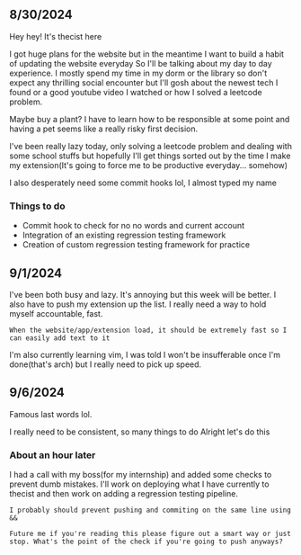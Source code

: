## 8/30/2024
Hey hey!
It's thecist here

I got huge plans for the website but in the meantime I want to build a habit of updating the website everyday
So I'll be talking about my day to day experience. I mostly spend my time in my dorm or the library so don't expect any thrilling social encounter but I'll gosh about the newest tech I found or a good youtube video I watched or how I solved a leetcode problem.

Maybe buy a plant? I have to learn how to be responsible at some point and having a pet seems like a really risky first decision.

I've been really lazy today, only solving a leetcode problem and dealing with some school stuffs but hopefully I'll get things sorted out by the time I make my extension(It's going to force me to be productive everyday... somehow)

I also desperately need some commit hooks lol, I almost typed my name

### Things to do
- Commit hook to check for no no words and current account
- Integration of an existing regression testing framework
- Creation of custom regression testing framework for practice

## 9/1/2024
I've been both busy and lazy. It's annoying but this week will be better. I also have to push my extension up the list. I really need a way to hold myself accountable, fast.

```
When the website/app/extension load, it should be extremely fast so I can easily add text to it
```

I'm also currently learning vim, I was told I won't be insufferable once I'm done(that's arch) but I really need to pick up speed.

## 9/6/2024
Famous last words lol.

I really need to be consistent, so many things to do
Alright let's do this

### About an hour later
I had a call with my boss(for my internship) and added some checks to prevent dumb mistakes. I'll work on deploying what I have currently to thecist and then work on adding a regression testing pipeline.

```
I probably should prevent pushing and commiting on the same line using &&

Future me if you're reading this please figure out a smart way or just stop. What's the point of the check if you're going to push anyways?
```